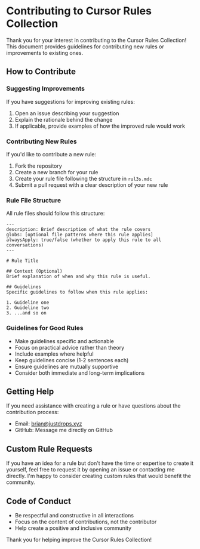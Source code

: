 # Contributing to Cursor Rules Collection

Thank you for your interest in contributing to the Cursor Rules Collection! This document provides guidelines for contributing new rules or improvements to existing ones.

## How to Contribute

### Suggesting Improvements

If you have suggestions for improving existing rules:

1. Open an issue describing your suggestion
2. Explain the rationale behind the change
3. If applicable, provide examples of how the improved rule would work

### Contributing New Rules

If you'd like to contribute a new rule:

1. Fork the repository
2. Create a new branch for your rule
3. Create your rule file following the structure in `rul3s.mdc`
4. Submit a pull request with a clear description of your new rule

### Rule File Structure

All rule files should follow this structure:

```
---
description: Brief description of what the rule covers
globs: [optional file patterns where this rule applies]
alwaysApply: true/false (whether to apply this rule to all conversations)
---

# Rule Title

## Context (Optional)
Brief explanation of when and why this rule is useful.

## Guidelines
Specific guidelines to follow when this rule applies:

1. Guideline one
2. Guideline two
3. ...and so on
```

### Guidelines for Good Rules

- Make guidelines specific and actionable
- Focus on practical advice rather than theory
- Include examples where helpful
- Keep guidelines concise (1-2 sentences each)
- Ensure guidelines are mutually supportive
- Consider both immediate and long-term implications

## Getting Help

If you need assistance with creating a rule or have questions about the contribution process:

- Email: [brian@justdrops.xyz](mailto:brian@justdrops.xyz)
- GitHub: Message me directly on GitHub

## Custom Rule Requests

If you have an idea for a rule but don't have the time or expertise to create it yourself, feel free to request it by opening an issue or contacting me directly. I'm happy to consider creating custom rules that would benefit the community.

## Code of Conduct

- Be respectful and constructive in all interactions
- Focus on the content of contributions, not the contributor
- Help create a positive and inclusive community

Thank you for helping improve the Cursor Rules Collection! 